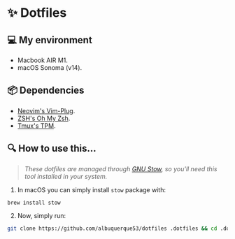 # ✨ Dotfiles

## 💻 My environment

- Macbook AIR M1.
- macOS Sonoma (v14).

## 📦 Dependencies

- [Neovim's Vim-Plug](https://github.com/junegunn/vim-plug).
- [ZSH's Oh My Zsh](https://ohmyz.sh/).
- [Tmux's TPM](https://github.com/tmux-plugins/tpm).

## 🔍 How to use this...

> _These dotfiles are managed through [GNU Stow](https://www.gnu.org/software/stow/), so you'll need this tool installed in your system._

1. In macOS you can simply install `stow` package with:
```
brew install stow
```

2. Now, simply run:
```bash
git clone https://github.com/albuquerque53/dotfiles .dotfiles && cd .dotfiles && stow .
```
